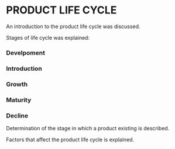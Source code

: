 # PRODUCT LIFE CYCLE

An introduction to the product life cycle was discussed.

Stages of life cycle was explained:

### Develpoment
### Introduction
### Growth
### Maturity
### Decline

Determination of the stage in which a product existing is described.

Factors that affect the product life cycle is explained.

